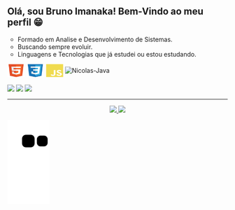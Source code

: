 ## Olá, sou Bruno Imanaka! Bem-Vindo ao meu perfil 😁
   <ul type="circle">
      <li>Formado em Analise e Desenvolvimento de Sistemas.</li>
      <li>Buscando sempre evoluir.</li>
      <li>Linguagens e Tecnologias que já estudei ou estou estudando.</li></ul>    

<div style="display: inline_block">
   <img align="center" alt="HTML" height="30" width="40" src="https://raw.githubusercontent.com/devicons/devicon/master/icons/html5/html5-original.svg">
   <img align="center" alt="CSS" height="30" width="40" src="https://raw.githubusercontent.com/devicons/devicon/master/icons/css3/css3-original.svg">
   <img align="center" alt="Js" height="30" width="40" src="https://raw.githubusercontent.com/devicons/devicon/master/icons/javascript/javascript-plain.svg">
   <img align="center" alt="Nicolas-Java" height="30" width="40" src="https://cdn.jsdelivr.net/gh/devicons/devicon/icons/java/java-original.svg"/>
</div>

<div><br>
   <a href="https://www.instagram.com/bruno.imanaka/" target="_blank"><img src="https://img.shields.io/badge/-Instagram-%23E4405F?style=for-the-badge&logo=instagram&logoColor=white" target="_blank"></a>
   <a href="https://www.linkedin.com/in/bruno-imanaka-45b3a6236" target="_blank"><img src="https://img.shields.io/badge/-LinkedIn-%230077B5?style=for-the-badge&logo=linkedin&logoColor=white" target="_blank"></a> 
   <a href = "mailto:bn.imanaka@gmail.com"><img src="https://img.shields.io/badge/-Gmail-%23333?style=for-the-badge&logo=gmail&logoColor=white" target="_blank"></a>
</div>   
<hr>     
<div align="center">
   <a href="https://github.com/BrunoImanaka">
   <img height="180em" src="https://github-readme-stats.vercel.app/api?username=BrunoImanaka&show_icons=true&theme=tokyonight&include_all_commits=true&count_private=true"/>
   <img height="180em" src="https://github-readme-stats.vercel.app/api/top-langs/?username=BrunoImanaka&layout=compact&langs_count=6&theme=tokyonight"/>
</div>

 <div> 
 
  ![Snake animation](https://github.com/BrunoImanaka/BrunoImanaka/blob/output/github-contribution-grid-snake.svg)
</div>
